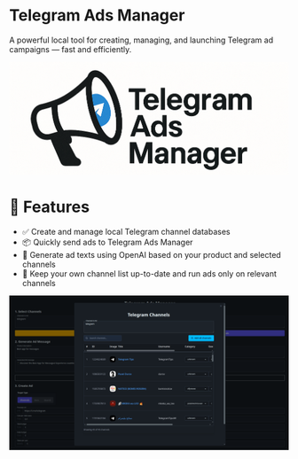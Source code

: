# Telegram Ads Manager
A powerful local tool for creating, managing, and launching Telegram ad campaigns — fast and efficiently.

<p align="center">
    <img width="600" src="media/img-logo.png" alt="Telegram Ads Logo" />
</p>

# 🌟 Features
- ✅ Create and manage local Telegram channel databases
- 📦 Quickly send ads to Telegram Ads Manager
- 🧠 Generate ad texts using OpenAI based on your product and selected channels
- 📌 Keep your own channel list up-to-date and run ads only on relevant channels

<p align="center">
    <img width="600" src="media/img-demo.png" alt="Telegram Ads Demo" />
</p>

